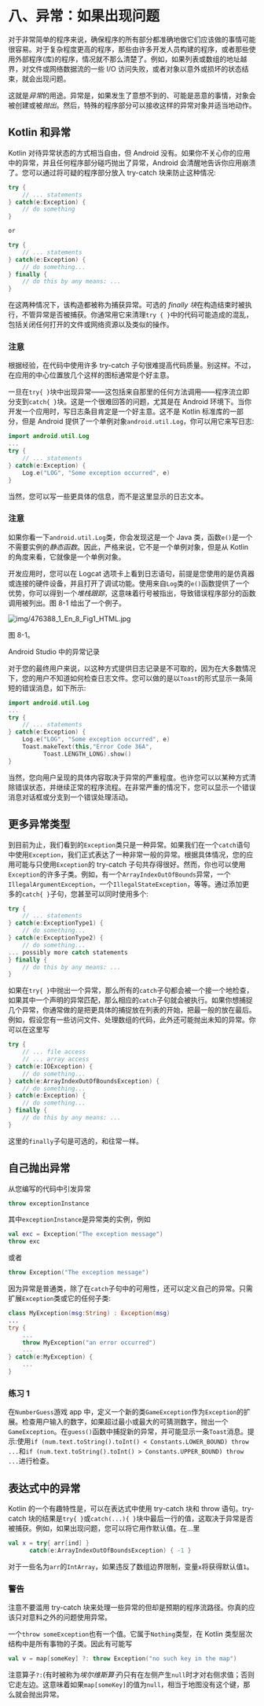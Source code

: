 # 八、异常：如果出现问题

对于非常简单的程序来说，确保程序的所有部分都准确地做它们应该做的事情可能很容易。对于复杂程度更高的程序，那些由许多开发人员构建的程序，或者那些使用外部程序(库)的程序，情况就不那么清楚了。例如，如果列表或数组的地址越界，对文件或网络数据流的一些 I/O 访问失败，或者对象以意外或损坏的状态结束，就会出现问题。

这就是*异常*的用途。异常是，如果发生了意想不到的、可能是恶意的事情，对象会被创建或被*抛出*。然后，特殊的程序部分可以接收这样的异常对象并适当地动作。

## Kotlin 和异常

Kotlin 对待异常状态的方式相当自由，但 Android 没有。如果你不关心你的应用中的异常，并且任何程序部分碰巧抛出了异常，Android 会清醒地告诉你应用崩溃了。您可以通过将可疑的程序部分放入 try-catch 块来防止这种情况:

```kt
try {
    // ... statements
} catch(e:Exception) {
    // do something
}

or

try {
    // ... statements
} catch(e:Exception) {
    // do something...
} finally {
    // do this by any means: ...
}

```

在这两种情况下，该构造都被称为捕获异常。可选的 *finally 块*在构造结束时被执行，不管异常是否被捕获。你通常用它来清理`try { }`中的代码可能造成的混乱，包括关闭任何打开的文件或网络资源以及类似的操作。

### 注意

根据经验，在代码中使用许多 try-catch 子句很难提高代码质量。别这样。不过，在应用的中心位置放几个这样的图标通常是个好主意。

一旦在`try{ }`块中出现异常——这包括来自那里的任何方法调用——程序流立即分支到`catch{ }`块。这是一个很难回答的问题，尤其是在 Android 环境下。当你开发一个应用时，写日志条目肯定是一个好主意。这不是 Kotlin 标准库的一部分，但是 Android 提供了一个单例对象`android.util.Log`，你可以用它来写日志:

```kt
import android.util.Log
...
try {
    // ... statements
} catch(e:Exception) {
    Log.e("LOG", "Some exception occurred", e)
}

```

当然，您可以写一些更具体的信息，而不是这里显示的日志文本。

### 注意

如果你看一下`android.util.Log`类，你会发现这是一个 Java 类，函数`e()`是一个不需要实例的*静态函数*。因此，严格来说，它不是一个单例对象，但是从 Kotlin 的角度来看，它就像是一个单例对象。

开发应用时，您可以在 Logcat 选项卡上看到日志语句，前提是您使用的是仿真器或连接的硬件设备，并且打开了调试功能。使用来自`Log`类的`e()`函数提供了一个优势，你可以得到一个*堆栈跟踪*，这意味着行号被指出，导致错误程序部分的函数调用被列出。图 8-1 给出了一个例子。

![img/476388_1_En_8_Fig1_HTML.jpg](img/476388_1_En_8_Fig1_HTML.jpg)

图 8-1。

Android Studio 中的异常记录

对于您的最终用户来说，以这种方式提供日志记录是不可取的，因为在大多数情况下，您的用户不知道如何检查日志文件。您可以做的是以`Toast`的形式显示一条简短的错误消息，如下所示:

```kt
import android.util.Log
...
try {
    // ... statements
} catch(e:Exception) {
    Log.e("LOG", "Some exception occurred", e)
    Toast.makeText(this,"Error Code 36A",
          Toast.LENGTH_LONG).show()
}

```

当然，您向用户呈现的具体内容取决于异常的严重程度。也许您可以以某种方式清除错误状态，并继续正常的程序流程。在非常严重的情况下，您可以显示一个错误消息对话框或分支到一个错误处理活动。

## 更多异常类型

到目前为止，我们看到的`Exception`类只是一种异常。如果我们在一个`catch`语句中使用`Exception`，我们正式表达了一种非常一般的异常。根据具体情况，您的应用可能与只使用`Exception`的 try-catch 子句共存得很好。然而，你也可以使用`Exception`的许多子类。例如，有一个`ArrayIndexOutOfBounds`异常，一个`IllegalArgumentException`，一个`IllegalStateException`，等等。通过添加更多的`catch{ }`子句，您甚至可以同时使用多个:

```kt
try {
    // ... statements
} catch(e:ExceptionType1) {
    // do something...
} catch(e:ExceptionType2) {
    // do something...
... possibly more catch statements
} finally {
    // do this by any means: ...
}

```

如果在`try{ }`中抛出一个异常，那么所有的`catch`子句都会被一个接一个地检查，如果其中一个声明的异常匹配，那么相应的`catch`子句就会被执行。如果你想捕捉几个异常，你通常做的是把更具体的捕捉放在列表的开始，把最一般的放在最后。例如，假设您有一些访问文件、处理数组的代码，此外还可能抛出未知的异常。你可以在这里写

```kt
try {
    // ... file access
    // ... array access
} catch(e:IOException) {
    // do something...
} catch(e:ArrayIndexOutOfBoundsException) {
    // do something...
} catch(e:Exception) {
    // do something...
} finally {
    // do this by any means: ...
}

```

这里的`finally`子句是可选的，和往常一样。

## 自己抛出异常

从您编写的代码中引发异常

```kt
throw exceptionInstance

```

其中`exceptionInstance`是异常类的实例，例如

```kt
val exc = Exception("The exception message")
throw exc

```

或者

```kt
throw Exception("The exception message")

```

因为异常是普通类，除了在`catch`子句中的可用性，还可以定义自己的异常。只需扩展`Exception`类或它的任何子类:

```kt
class MyException(msg:String) : Exception(msg)
...
try {
    ...
    throw MyException("an error occurred")
    ...
} catch(e:MyException) {
    ...
}

```

### 练习 1

在`NumberGuess`游戏 app 中，定义一个新的类`GameException`作为`Exception`的扩展。检查用户输入的数字，如果超过最小或最大的可猜测数字，抛出一个`GameException`。在`guess()`函数中捕捉新的异常，并可能显示一条`Toast`消息。提示:使用`if (num.text.toString().toInt() < Constants.LOWER_BOUND) throw ...`和`if (num.text.toString().toInt() > Constants.UPPER_BOUND) throw ...`进行检查。

## 表达式中的异常

Kotlin 的一个有趣特性是，可以在表达式中使用 try-catch 块和 throw 语句。try-catch 块的结果是`try{ }`或`catch(...){ }`块中最后一行的值，这取决于异常是否被捕获。例如，如果出现问题，您可以将它用作默认值。在…里

```kt
val x = try{ arr[ind] }
      catch(e:ArrayIndexOutOfBoundsException) { -1 }

```

对于一些名为`arr`的`IntArray`，如果违反了数组边界限制，变量`x`将获得默认值`1`。

### 警告

注意不要滥用 try-catch 块来处理一些异常的但却是预期的程序流路径。你真的应该只对意料之外的问题使用异常。

一个`throw someException`也有一个值。它属于`Nothing`类型，在 Kotlin 类型层次结构中是所有事物的子类。因此有可能写

```kt
val v = map[someKey] ?: throw Exception("no such key in the map")

```

注意算子`?:`(有时被称为*埃尔维斯算子*)只有在左侧产生`null`时才对右侧求值；否则它走左边。这意味着如果`map[someKey]`的值为`null`，相当于地图没有这个键，那么就会抛出异常。